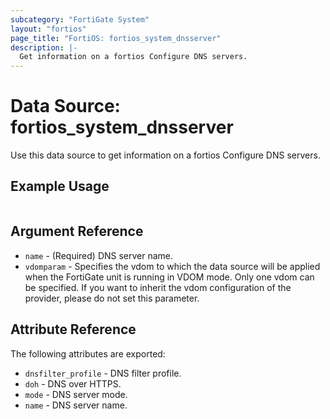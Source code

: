 ```yaml
---
subcategory: "FortiGate System"
layout: "fortios"
page_title: "FortiOS: fortios_system_dnsserver"
description: |-
  Get information on a fortios Configure DNS servers.
---
```


# Data Source: fortios_system_dnsserver
Use this data source to get information on a fortios Configure DNS servers.


## Example Usage

```hcl

```

## Argument Reference

* `name` - (Required) DNS server name.
* `vdomparam` - Specifies the vdom to which the data source will be applied when the FortiGate unit is running in VDOM mode. Only one vdom can be specified. If you want to inherit the vdom configuration of the provider, please do not set this parameter.

## Attribute Reference

The following attributes are exported:

* `dnsfilter_profile` - DNS filter profile.
* `doh` - DNS over HTTPS.
* `mode` - DNS server mode.
* `name` - DNS server name.
